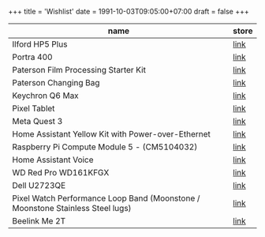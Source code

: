 +++
title = 'Wishlist'
date = 1991-10-03T09:05:00+07:00
draft = false
+++

| name                                               | store                                                                                                   |
| -------------------------------------------------- | ------------------------------------------------------------------------------------------------------- |
| Ilford HP5 Plus                                    | [link](https://www.bhphotovideo.com/c/product/24745-REG)                                                |
| Portra 400                                         | [link](https://www.bhphotovideo.com/c/product/742308-USA)                                               |
| Paterson Film Processing Starter Kit               | [link](https://www.bhphotovideo.com/c/product/1519010-REG)                                              |
| Paterson Changing Bag                              | [link](https://www.bhphotovideo.com/c/product/253370-REG)                                               |
| Keychron Q6 Max                                    | [link](https://aliexpress.ru/item/1005006677634825.html?sku_id=12000038966283125)                       |
| Pixel Tablet                                       | [link](https://store.google.com/us/config/pixel_tablet?hl=en-US)                                        |
| Meta Quest 3                                       | [link](https://www.meta.com/quest/quest-3)                                                              |
| Home Assistant Yellow Kit with Power-over-Ethernet | [link](https://www.seeedstudio.com/Home-Assistant-Yellow-Kit-with-Power-over-Ethernet-p-5673.html)      |
| Raspberry Pi Compute Module 5 - (CM5104032)        | [link](https://www.seeedstudio.com/Raspberry-Pi-Compute-Module-CM5104032-p-6268.html)                   |
| Home Assistant Voice                               | [link](https://www.seeedstudio.com/Home-Assistant-Voice-p-6998.html)                                    |
| WD Red Pro WD161KFGX                               | [link](https://www.westerndigital.com/ru-ru/products/internal-drives/wd-red-pro-sata-hdd?sku=WD161KFGX) |
| Dell U2723QE                                       | [link](https://www.rtings.com/monitor/reviews/dell/u2723qe)                                             |
| Pixel Watch Performance Loop Band (Moonstone / Moonstone Stainless Steel lugs) | [link](https://store.google.com/us/product/watch_band_performance_loop?hl=en-US&selections=eyJwcm9kdWN0RmFtaWx5IjoiWkdWMmFXTmxYMlpoYldsc2VWOWZaMjl2WjJ4bFgzQnBlR1ZzWDNkaGRHTm9YMkpoYm1SZmNHVnlabTl5YldGdVkyVmZiRzl2Y0Y5bVlXMD0iLCJoZXJvUHJvZHVjdHMiOltbIlgzQnBlR1ZzWDNkaGRHTm9YMkpoYm1SZmNHVnlabTl5YldGdVkyVmZiRzl2Y0Y4ME5XMXRYMjF2YjI1emRHOXVaUT09IiwxLG51bGxdXX0%3D)|
| Beelink Me 2T| [link](https://aliexpress.ru/item/1005004009585758.html) |